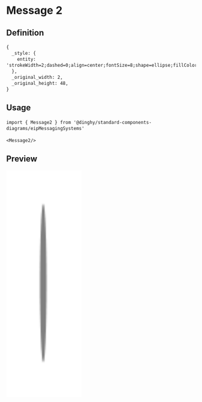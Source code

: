 # Message 2

## Definition

```
{
  _style: { 
    entity: 'strokeWidth=2;dashed=0;align=center;fontSize=8;shape=ellipse;fillColor=#808080;strokeColor=none;',
  },
  _original_width: 2,
  _original_height: 48,
}
```

## Usage

```
import { Message2 } from '@dinghy/standard-components-diagrams/eipMessagingSystems'

<Message2/>
```

## Preview

<img src="./message-2.png" width="200"/>
